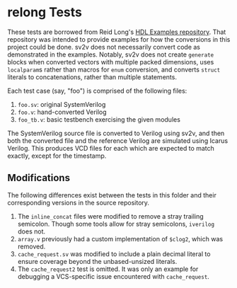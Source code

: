 # relong Tests

These tests are borrowed from Reid Long's [HDL Examples
repository](https://bitbucket.org/ReidLong/hdl-examples). That repository was
intended to provide examples for how the conversions in this project could be
done. sv2v does not necessarily convert code as demonstrated in the examples.
Notably, sv2v does not create `generate` blocks when converted vectors with
multiple packed dimensions, uses `localparam`s rather than macros for `enum`
conversion, and converts `struct` literals to concatenations, rather than
multiple statements.

Each test case (say, "foo") is comprised of the following files:

1. `foo.sv`: original SystemVerilog
2. `foo.v`: hand-converted Verilog
3. `foo_tb.v`: basic testbench exercising the given modules

The SystemVerilog source file is converted to Verilog using sv2v, and then both
the converted file and the reference Verilog are simulated using Icarus Verilog.
This produces VCD files for each which are expected to match exactly, except for
the timestamp.

## Modifications

The following differences exist between the tests in this folder and their
corresponding versions in the source repository.

1. The `inline_concat` files were modified to remove a stray trailing semicolon.
   Though some tools allow for stray semicolons, `iverilog` does not.
2. `array.v` previously had a custom implementation of `$clog2`, which was
   removed.
3. `cache_request.sv` was modified to include a plain decimal literal to ensure
   coverage beyond the unbased-unsized literals.
4. The `cache_request2` test is omitted. It was only an example for debugging a
   VCS-specific issue encountered with `cache_request`.
